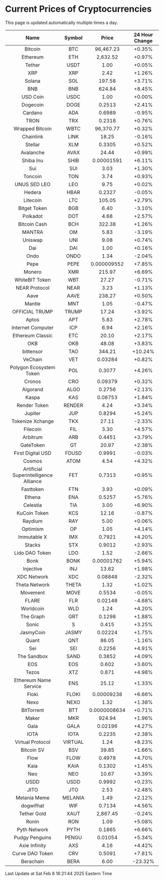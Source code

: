 # Current Prices of Cryptocurrencies
This page is updated automatically multiple times a day.

| Name | Symbol | Price | 24 Hour Change |
| :---: |:---:| :---: | :---: |
| Bitcoin | BTC | 96,467.23 | +0.35% |
| Ethereum | ETH | 2,632.52 | +0.97% |
| Tether | USDT | 1.00 | +0.05% |
| XRP | XRP | 2.42 | +1.26% |
| Solana | SOL | 197.58 | +3.71% |
| BNB | BNB | 624.84 | +8.45% |
| USD Coin | USDC | 1.00 | +0.00% |
| Dogecoin | DOGE | 0.2513 | +2.41% |
| Cardano | ADA | 0.6989 | -0.95% |
| TRON | TRX | 0.2318 | +0.76% |
| Wrapped Bitcoin | WBTC | 96,370.77 | +0.32% |
| Chainlink | LINK | 18.25 | -0.16% |
| Stellar | XLM | 0.3305 | +0.52% |
| Avalanche | AVAX | 24.44 | +0.99% |
| Shiba Inu | SHIB | 0.00001591 | +6.11% |
| Sui | SUI | 3.03 | +1.30% |
| Toncoin | TON | 3.74 | +0.93% |
| UNUS SED LEO | LEO | 9.75 | +0.02% |
| Hedera | HBAR | 0.2327 | -0.05% |
| Litecoin | LTC | 105.05 | +2.79% |
| Bitget Token | BGB | 6.40 | -3.10% |
| Polkadot | DOT | 4.68 | +2.57% |
| Bitcoin Cash | BCH | 322.38 | +1.26% |
| MANTRA | OM | 5.83 | -3.19% |
| Uniswap | UNI | 9.08 | +0.74% |
| Dai | DAI | 1.00 | +0.16% |
| Ondo | ONDO | 1.34 | -2.04% |
| Pepe | PEPE | 0.000009552 | +7.85% |
| Monero | XMR | 215.97 | +6.69% |
| WhiteBIT Token | WBT | 27.27 | -0.71% |
| NEAR Protocol | NEAR | 3.23 | +1.13% |
| Aave | AAVE | 238.27 | +0.50% |
| Mantle | MNT | 1.05 | -0.47% |
| OFFICIAL TRUMP | TRUMP | 17.24 | +3.92% |
| Aptos | APT | 5.83 | +2.78% |
| Internet Computer | ICP | 6.94 | +2.16% |
| Ethereum Classic | ETC | 20.10 | +2.17% |
| OKB | OKB | 48.08 | +3.83% |
| bittensor | TAO | 344.21 | +10.24% |
| VeChain | VET | 0.03284 | +0.82% |
| Polygon Ecosystem Token | POL | 0.3077 | +4.26% |
| Cronos | CRO | 0.09379 | +0.32% |
| Algorand | ALGO | 0.2756 | +2.13% |
| Kaspa | KAS | 0.08753 | +1.84% |
| Render Token | RENDER | 4.24 | +3.34% |
| Jupiter | JUP | 0.8294 | +5.24% |
| Tokenize Xchange | TKX | 27.11 | -2.33% |
| Filecoin | FIL | 3.30 | +4.57% |
| Arbitrum | ARB | 0.4451 | +3.79% |
| GateToken | GT | 20.97 | +2.38% |
| First Digital USD | FDUSD | 0.9991 | -0.03% |
| Cosmos | ATOM | 4.54 | +4.32% |
| Artificial Superintelligence Alliance | FET | 0.7313 | +0.95% |
| Fasttoken | FTN | 3.93 | +0.09% |
| Ethena | ENA | 0.5257 | +5.76% |
| Celestia | TIA | 3.00 | +6.90% |
| KuCoin Token | KCS | 12.16 | -0.87% |
| Raydium | RAY | 5.00 | +0.06% |
| Optimism | OP | 1.05 | +4.14% |
| Immutable X | IMX | 0.7921 | +4.20% |
| Stacks | STX | 0.9012 | +2.93% |
| Lido DAO Token | LDO | 1.52 | -2.66% |
| Bonk | BONK | 0.00001762 | +5.94% |
| Injective | INJ | 13.62 | +1.98% |
| XDC Network | XDC | 0.08848 | -2.32% |
| Theta Network | THETA | 1.32 | +1.02% |
| Movement | MOVE | 0.5534 | -0.05% |
| FLARE | FLR | 0.02148 | -4.68% |
| Worldcoin | WLD | 1.24 | +4.20% |
| The Graph | GRT | 0.1298 | +1.88% |
| Sonic | S | 0.415 | +3.25% |
| JasmyCoin | JASMY | 0.02224 | +1.75% |
| Quant | QNT | 86.05 | -1.16% |
| Sei | SEI | 0.2256 | +4.91% |
| The Sandbox | SAND | 0.3852 | +4.09% |
| EOS | EOS | 0.602 | +3.60% |
| Tezos | XTZ | 0.871 | +4.98% |
| Ethereum Name Service | ENS | 25.12 | +1.33% |
| Floki | FLOKI | 0.00009238 | +6.66% |
| Nexo | NEXO | 1.32 | +1.38% |
| BitTorrent | BTT | 0.0000008634 | +0.71% |
| Maker | MKR | 924.94 | +1.96% |
| Gala | GALA | 0.02196 | +4.27% |
| IOTA | IOTA | 0.2235 | +2.38% |
| Virtual Protocol | VIRTUAL | 1.24 | +8.23% |
| Bitcoin SV | BSV | 39.85 | +1.66% |
| Flow | FLOW | 0.4978 | +4.70% |
| Kaia | KAIA | 0.1302 | +1.45% |
| Neo | NEO | 10.67 | +3.39% |
| USDD | USDD | 0.9992 | +0.23% |
| JITO | JTO | 2.53 | +2.48% |
| Melania Meme | MELANIA | 1.49 | +2.12% |
| dogwifhat | WIF | 0.7134 | +4.56% |
| Tether Gold | XAUT | 2,867.45 | -0.24% |
| Ronin | RON | 1.09 | +5.08% |
| Pyth Network | PYTH | 0.1865 | +6.66% |
| Pudgy Penguins | PENGU | 0.01054 | +5.34% |
| Axie Infinity | AXS | 4.16 | +4.42% |
| Curve DAO Token | CRV | 0.5091 | +7.81% |
| Berachain | BERA | 6.00 | -23.32% |

Last Update at Sat Feb  8 16:21:44 2025 Eastern Time
